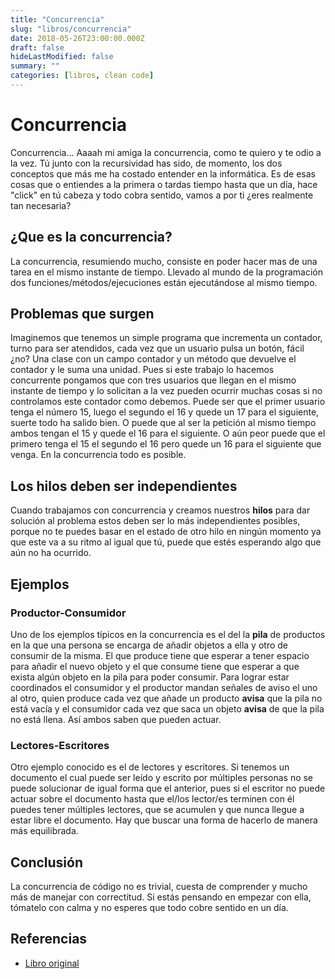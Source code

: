 ```yaml
---
title: "Concurrencia"
slug: "libros/concurrencia"
date: 2018-05-26T23:00:00.000Z
draft: false
hideLastModified: false
summary: ""
categories: [libros, clean code]
---
```


Concurrencia
================================================================================

  Concurrencia... Aaaah mi amiga la concurrencia, como te quiero y te odio a la 
  vez. Tú junto con la recursividad has sido, de momento, los dos conceptos que 
  más me ha costado entender en la informática. Es de esas cosas que o entiendes 
  a la primera o tardas tiempo hasta que un día, hace "click" en tú cabeza y 
  todo cobra sentido, vamos a por ti ¿eres realmente tan necesaria?

¿Que es la concurrencia?
--------------------------------------------------------------------------------

  La concurrencia, resumiendo mucho, consiste en poder hacer mas de una tarea en 
  el mismo instante de tiempo. Llevado al mundo de la programación dos 
  funciones/métodos/ejecuciones están ejecutándose al mismo tiempo.

Problemas que surgen
--------------------------------------------------------------------------------

  Imaginemos que tenemos un simple programa que incrementa un contador, turno 
  para ser atendidos, cada vez que un usuario pulsa un botón, fácil ¿no? Una 
  clase con un campo contador y un método que devuelve el contador y le suma una 
  unidad. Pues si este trabajo lo hacemos concurrente pongamos que con tres 
  usuarios que llegan en el mismo instante de tiempo y lo solicitan a la vez 
  pueden ocurrir muchas cosas si no controlamos este contador como debemos. 
  Puede ser que el primer usuario tenga el número 15, luego el segundo el 16 y 
  quede un 17 para el siguiente, suerte todo ha salido bien. O puede que al ser 
  la petición al mismo tiempo ambos tengan el 15 y quede el 16 para el 
  siguiente. O aún peor puede que el primero tenga el 15 el segundo el 16 pero 
  quede un 16 para el siguiente que venga. En la concurrencia todo es posible.

Los hilos deben ser independientes  
--------------------------------------------------------------------------------

  Cuando trabajamos con concurrencia y creamos nuestros __hilos__ para dar 
  solución al problema estos deben ser lo más independientes posibles, porque no
  te puedes basar en el estado de otro hilo en ningún momento ya que este va a 
  su ritmo al igual que tú, puede que estés esperando algo que aún no ha 
  ocurrido.

Ejemplos
--------------------------------------------------------------------------------

### Productor-Consumidor
 
 Uno de los ejemplos típicos en la concurrencia es el del la __pila__ de 
 productos en la que una persona se encarga de añadir objetos a ella y otro de 
 consumir de la misma. El que produce tiene que esperar a tener espacio para 
 añadir el nuevo objeto y el que consume tiene que esperar a que exista 
 algún objeto en la pila para poder consumir. Para lograr estar coordinados el 
 consumidor y el productor mandan señales de aviso el uno al otro, quien produce 
 cada vez que añade un producto __avisa__ que la pila no está vacía y el 
 consumidor cada vez que saca un objeto __avisa__ de que la pila no está llena. 
 Así ambos saben que pueden actuar.
  
### Lectores-Escritores

  Otro ejemplo conocido es el de lectores y escritores. Si tenemos un documento 
  el cual puede ser leído y escrito por múltiples personas no se puede 
  solucionar de igual forma que el anterior, pues si el escritor no puede actuar
  sobre el documento hasta que el/los lector/es terminen con él puedes tener 
  múltiples lectores, que se acumulen y que nunca llegue a estar libre el 
  documento. Hay que buscar una forma de hacerlo de manera más equilibrada.
  

Conclusión
--------------------------------------------------------------------------------

  La concurrencia de código no es trivial, cuesta de comprender y mucho más de 
  manejar con correctitud. Si estás pensando en empezar con ella, tómatelo con 
  calma y no esperes que todo cobre sentido en un día. 

Referencias
--------------------------------------------------------------------------------

* [Libro original]


<!--------------------- All links here ----------------------------------------> 

[Libro original]: https://leer.amazon.es/kp/embed?asin=B001GSTOAM&preview=newtab&linkCode=kpe&ref_=cm_sw_r_kb_dp_bopYAb3Y71AX3&tag=5413
